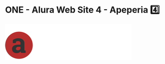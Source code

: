 # ONE - Alura Web Site 4 - Apeperia 4️⃣

![NPM](https://github.com/jhonncamarg0/ONE-Web-4-Apeperia/blob/main/assets/img/logo-apeperia.svg)
